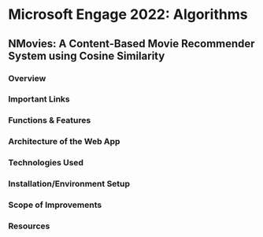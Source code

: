 # Microsoft Engage 2022: Algorithms
## NMovies: A Content-Based Movie Recommender System using Cosine Similarity
### Overview
### Important Links
### Functions & Features 
### Architecture of the Web App
### Technologies Used
### Installation/Environment Setup
### Scope of Improvements
### Resources
